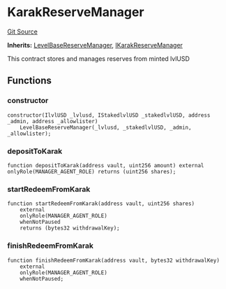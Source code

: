 # KarakReserveManager
[Git Source](https://github.com/Level-Money/contracts/blob/6210538f7de83f92b07f38679d7d19520c984a03/src/v1/reserve/LevelKarakReserveManager.sol)

**Inherits:**
[LevelBaseReserveManager](/src/v1/reserve/LevelBaseReserveManager.sol/abstract.LevelBaseReserveManager.md), [IKarakReserveManager](/src/v1/interfaces/ILevelKarakReserveManager.sol/interface.IKarakReserveManager.md)

This contract stores and manages reserves from minted lvlUSD


## Functions
### constructor


```solidity
constructor(IlvlUSD _lvlusd, IStakedlvlUSD _stakedlvlUSD, address _admin, address _allowlister)
    LevelBaseReserveManager(_lvlusd, _stakedlvlUSD, _admin, _allowlister);
```

### depositToKarak


```solidity
function depositToKarak(address vault, uint256 amount) external onlyRole(MANAGER_AGENT_ROLE) returns (uint256 shares);
```

### startRedeemFromKarak


```solidity
function startRedeemFromKarak(address vault, uint256 shares)
    external
    onlyRole(MANAGER_AGENT_ROLE)
    whenNotPaused
    returns (bytes32 withdrawalKey);
```

### finishRedeemFromKarak


```solidity
function finishRedeemFromKarak(address vault, bytes32 withdrawalKey)
    external
    onlyRole(MANAGER_AGENT_ROLE)
    whenNotPaused;
```

